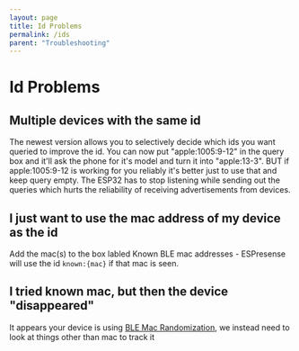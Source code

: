 ```yaml
---
layout: page
title: Id Problems
permalink: /ids
parent: "Troubleshooting"
---
```


# Id Problems

## Multiple devices with the same id

The newest version allows you to selectively decide which ids you want queried to improve the id. You can now put "apple:1005:9-12" in the query box and it'll ask the phone for it's model and turn it into "apple:13-3". BUT if apple:1005:9-12 is working for you reliably it's better just to use that and keep query empty. The ESP32 has to stop listening while sending out the queries which hurts the reliability of receiving advertisements from devices.

## I just want to use the mac address of my device as the id

Add the mac(s) to the box labled Known BLE mac addresses - ESPresense will use the id `known:{mac}` if that mac is seen.

## I tried known mac, but then the device "disappeared"

It appears your device is using [BLE Mac Randomization](https://www.mist.com/documentation/ble-mac-randomization/), we instead need to look at things other than mac to track it
